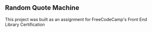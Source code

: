 ## Random Quote Machine

This project was built as an assignment for FreeCodeCamp's Front End Library Certification
